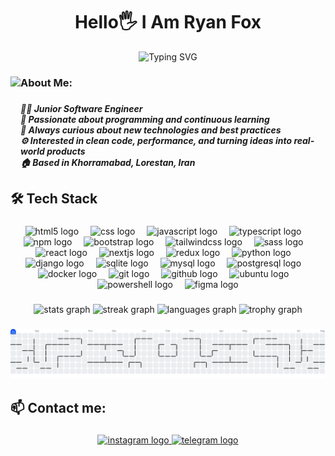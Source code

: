 <h1 align="center">Hello🖐️ I Am Ryan Fox</h1>

<p align="center">
  <img src="https://readme-typing-svg.herokuapp.com?font=JetBrains+Mono&weight=800&pause=1000&width=435&lines=Welcome+to+my+github+profile!;love+learning+new+technologies;Let%E2%80%99s+build+something+awesome&center=true" alt="Typing SVG" />
</p>

###

<img align="left" height="180" src="https://user-images.githubusercontent.com/74038190/213866269-5d00981c-7c98-46d7-8a8e-16f462f15227.gif"  />

###

<h3 align="left">About Me:</h3>

###

<h5 align="left">👨‍💻 Junior Software Engineer  <br>💎 Passionate about programming and continuous learning   <br>🌱 Always curious about new technologies and best practices  <br>⚙️ Interested in clean code, performance, and turning ideas into real-world products<br>🏠 Based in Khorramabad, Lorestan, Iran</h5>

###

<h2 align="left">🛠️ Tech Stack</h2>

###

<div align="center">
  <img src="https://skillicons.dev/icons?i=html" height="40" alt="html5 logo"  />
  <img width="11" />
  <img src="https://skillicons.dev/icons?i=css" height="40" alt="css logo"  />
  <img width="11" />
  <img src="https://skillicons.dev/icons?i=js" height="40" alt="javascript logo"  />
  <img width="11" />
  <img src="https://skillicons.dev/icons?i=ts" height="40" alt="typescript logo"  />
  <img width="11" />
  <img src="https://cdn.simpleicons.org/npm/CB3837" height="40" alt="npm logo"  />
  <img width="11" />
  <img src="https://skillicons.dev/icons?i=bootstrap" height="40" alt="bootstrap logo"  />
  <img width="11" />
  <img src="https://skillicons.dev/icons?i=tailwind" height="40" alt="tailwindcss logo"  />
  <img width="11" />
  <img src="https://skillicons.dev/icons?i=sass" height="40" alt="sass logo"  />
  <img width="11" />
  <img src="https://skillicons.dev/icons?i=react" height="40" alt="react logo"  />
  <img width="11" />
  <img src="https://skillicons.dev/icons?i=nextjs" height="40" alt="nextjs logo"  />
  <img width="11" />
  <img src="https://skillicons.dev/icons?i=redux" height="40" alt="redux logo"  />
  <img width="11" />
  <img src="https://skillicons.dev/icons?i=py" height="40" alt="python logo"  />
  <img width="11" />
  <img src="https://skillicons.dev/icons?i=django" height="40" alt="django logo"  />
  <img width="11" />
  <img src="https://skillicons.dev/icons?i=sqlite" height="40" alt="sqlite logo"  />
  <img width="11" />
  <img src="https://skillicons.dev/icons?i=mysql" height="40" alt="mysql logo"  />
  <img width="11" />
  <img src="https://skillicons.dev/icons?i=postgres" height="40" alt="postgresql logo"  />
  <img width="11" />
  <img src="https://skillicons.dev/icons?i=docker" height="40" alt="docker logo"  />
  <img width="11" />
  <img src="https://skillicons.dev/icons?i=git" height="40" alt="git logo"  />
  <img width="11" />
  <img src="https://skillicons.dev/icons?i=github" height="40" alt="github logo"  />
  <img width="11" />
  <img src="https://cdn.simpleicons.org/ubuntu/E95420" height="40" alt="ubuntu logo"  />
  <img width="11" />
  <img src="https://skillicons.dev/icons?i=powershell" height="40" alt="powershell logo"  />
  <img width="11" />
  <img src="https://skillicons.dev/icons?i=figma" height="40" alt="figma logo"  />
</div>

###

<div align="center">
  <img src="https://github-readme-stats.vercel.app/api?username=Ryan-Foxx&hide_title=false&hide_rank=false&show_icons=true&include_all_commits=true&count_private=true&disable_animations=false&theme=dracula&locale=en&hide_border=false&order=1" height="150" alt="stats graph"  />
  <img src="https://streak-stats.demolab.com?user=Ryan-Foxx&locale=en&mode=daily&theme=dracula&hide_border=false&border_radius=5&order=3" height="150" alt="streak graph"  />
  <img src="https://github-readme-stats.vercel.app/api/top-langs?username=Ryan-Foxx&locale=en&hide_title=false&layout=compact&card_width=320&langs_count=5&theme=dracula&hide_border=false&order=2" height="150" alt="languages graph"  />
  <img src="https://github-profile-trophy.vercel.app?username=Ryan-Foxx&theme=dracula&column=-1&row=1&margin-w=8&margin-h=8&no-bg=false&no-frame=false&order=4" height="150" alt="trophy graph"  />
</div>

###

<picture>
  <source media="(prefers-color-scheme: dark)" srcset="https://raw.githubusercontent.com/Ryan-Foxx/Ryan-Foxx/output/pacman-contribution-graph-dark.svg">
  <source media="(prefers-color-scheme: light)" srcset="https://raw.githubusercontent.com/Ryan-Foxx/Ryan-Foxx/output/pacman-contribution-graph.svg">
  <img alt="pacman contribution graph" src="https://raw.githubusercontent.com/Ryan-Foxx/Ryan-Foxx/output/pacman-contribution-graph.svg">
</picture>

###

<h2 align="left">📫 Contact me:</h2>

###

<div align="center">
  <a href="https://www.instagram.com/in/ryanfox.official/#" target="_blank">
    <img src="https://img.shields.io/static/v1?message=Instagram&logo=instagram&label=&color=E4405F&logoColor=white&labelColor=&style=for-the-badge" height="25" alt="instagram logo"  />
  </a>
  <a href="https://t.me/ryan_fox_official" target="_blank">
    <img src="https://img.shields.io/static/v1?message=Telegram&logo=telegram&label=&color=2CA5E0&logoColor=white&labelColor=&style=for-the-badge" height="25" alt="telegram logo"  />
  </a>
</div>

###

